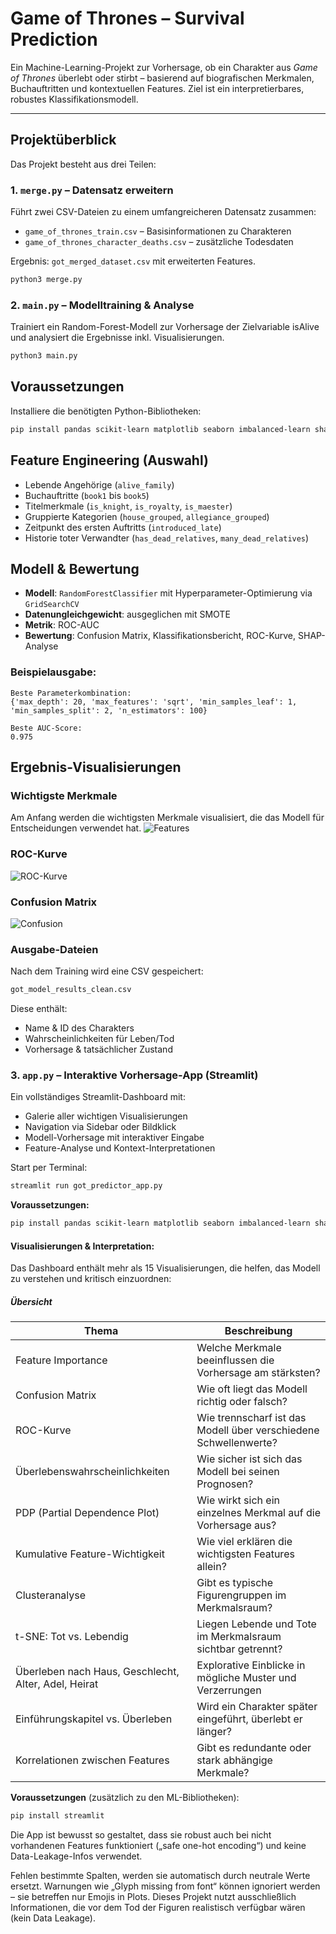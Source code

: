 # Game of Thrones – Survival Prediction

Ein Machine-Learning-Projekt zur Vorhersage, ob ein Charakter aus _Game of Thrones_ überlebt oder stirbt – basierend auf biografischen Merkmalen, Buchauftritten und kontextuellen Features. Ziel ist ein interpretierbares, robustes Klassifikationsmodell.

---

## Projektüberblick

Das Projekt besteht aus drei Teilen:

### 1. `merge.py` – Datensatz erweitern

Führt zwei CSV-Dateien zu einem umfangreicheren Datensatz zusammen:

- `game_of_thrones_train.csv` – Basisinformationen zu Charakteren
- `game_of_thrones_character_deaths.csv` – zusätzliche Todesdaten

Ergebnis: `got_merged_dataset.csv` mit erweiterten Features.

```bash
python3 merge.py
```

### 2. `main.py` – Modelltraining & Analyse

Trainiert ein Random-Forest-Modell zur Vorhersage der Zielvariable isAlive und analysiert die Ergebnisse inkl. Visualisierungen.

```bash
python3 main.py
```

## Voraussetzungen

Installiere die benötigten Python-Bibliotheken:

```bash
pip install pandas scikit-learn matplotlib seaborn imbalanced-learn shap
```

## Feature Engineering (Auswahl)

- Lebende Angehörige (`alive_family`)
- Buchauftritte (`book1` bis `book5`)
- Titelmerkmale (`is_knight`, `is_royalty`, `is_maester`)
- Gruppierte Kategorien (`house_grouped`, `allegiance_grouped`)
- Zeitpunkt des ersten Auftritts (`introduced_late`)
- Historie toter Verwandter (`has_dead_relatives`, `many_dead_relatives`)

## Modell & Bewertung

- **Modell**: `RandomForestClassifier` mit Hyperparameter-Optimierung via `GridSearchCV`
- **Datenungleichgewicht**: ausgeglichen mit SMOTE
- **Metrik**: ROC-AUC
- **Bewertung**: Confusion Matrix, Klassifikationsbericht, ROC-Kurve, SHAP-Analyse

### Beispielausgabe:

```text
Beste Parameterkombination:
{'max_depth': 20, 'max_features': 'sqrt', 'min_samples_leaf': 1, 'min_samples_split': 2, 'n_estimators': 100}

Beste AUC-Score:
0.975
```

## Ergebnis-Visualisierungen

### Wichtigste Merkmale

Am Anfang werden die wichtigsten Merkmale visualisiert, die das Modell für Entscheidungen verwendet hat.
![Features](public/pictures/feature_importance.png)

### ROC-Kurve

![ROC-Kurve](public/pictures/roc.png)

### Confusion Matrix

![Confusion](public/pictures/heatmap.png)

### Ausgabe-Dateien

Nach dem Training wird eine CSV gespeichert:

```bash
got_model_results_clean.csv
```

Diese enthält:

- Name & ID des Charakters
- Wahrscheinlichkeiten für Leben/Tod
- Vorhersage & tatsächlicher Zustand

### 3. `app.py` – Interaktive Vorhersage-App (Streamlit)

Ein vollständiges Streamlit-Dashboard mit:

- Galerie aller wichtigen Visualisierungen
- Navigation via Sidebar oder Bildklick
- Modell-Vorhersage mit interaktiver Eingabe
- Feature-Analyse und Kontext-Interpretationen

Start per Terminal:

```bash
streamlit run got_predictor_app.py
```

**Voraussetzungen:**

```bash
pip install pandas scikit-learn matplotlib seaborn imbalanced-learn shap streamlit
```

#### Visualisierungen & Interpretation:

Das Dashboard enthält mehr als 15 Visualisierungen, die helfen, das Modell zu verstehen und kritisch einzuordnen:

##### Übersicht

| Thema                                                | Beschreibung                                                     |
| ---------------------------------------------------- | ---------------------------------------------------------------- |
| Feature Importance                                   | Welche Merkmale beeinflussen die Vorhersage am stärksten?        |
| Confusion Matrix                                     | Wie oft liegt das Modell richtig oder falsch?                    |
| ROC-Kurve                                            | Wie trennscharf ist das Modell über verschiedene Schwellenwerte? |
| Überlebenswahrscheinlichkeiten                       | Wie sicher ist sich das Modell bei seinen Prognosen?             |
| PDP (Partial Dependence Plot)                        | Wie wirkt sich ein einzelnes Merkmal auf die Vorhersage aus?     |
| Kumulative Feature-Wichtigkeit                       | Wie viel erklären die wichtigsten Features allein?               |
| Clusteranalyse                                       | Gibt es typische Figurengruppen im Merkmalsraum?                 |
| t-SNE: Tot vs. Lebendig                              | Liegen Lebende und Tote im Merkmalsraum sichtbar getrennt?       |
| Überleben nach Haus, Geschlecht, Alter, Adel, Heirat | Explorative Einblicke in mögliche Muster und Verzerrungen        |
| Einführungskapitel vs. Überleben                     | Wird ein Charakter später eingeführt, überlebt er länger?        |
| Korrelationen zwischen Features                      | Gibt es redundante oder stark abhängige Merkmale?                |

**Voraussetzungen** (zusätzlich zu den ML-Bibliotheken):

```bash
pip install streamlit
```

Die App ist bewusst so gestaltet, dass sie robust auch bei nicht vorhandenen Features funktioniert („safe one-hot encoding“) und keine Data-Leakage-Infos verwendet.

Fehlen bestimmte Spalten, werden sie automatisch durch neutrale Werte ersetzt.
Warnungen wie „Glyph missing from font“ können ignoriert werden – sie betreffen nur Emojis in Plots.
Dieses Projekt nutzt ausschließlich Informationen, die vor dem Tod der Figuren realistisch verfügbar wären (kein Data Leakage).
